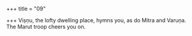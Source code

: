 +++
title = "09"

+++
Viṣṇu, the lofty dwelling place, hymns you, as do Mitra and Varuṇa. The Marut troop cheers you on.  